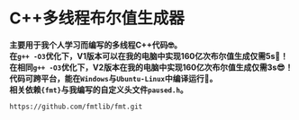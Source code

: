 # C++多线程布尔值生成器
**主要用于我个人学习而编写的多线程C++代码🤓。**  
**在`g++ -O3`优化下，V1版本可以在我的电脑中实现160亿次布尔值生成仅需5s🤯！**  
**在相同`g++ -O3`优化下，V2版本在我的电脑中实现160亿次布尔值生成仅需3s😎！**  
**代码可跨平台，能在`Windows`与`Ubuntu-Linux`中编译运行💪。**  
**相关依赖`{fmt}`与我编写的自定义头文件`paused.h`。**  
``` text
https://github.com/fmtlib/fmt.git
```
